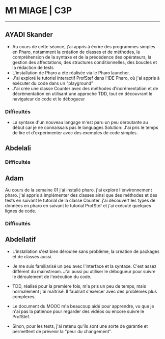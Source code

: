 # M1 MIAGE | C3P

---

## AYADI Skander

- Au cours de cette séance, j'ai appris à écrire des programmes simples en Pharo, notamment la création de classes et de méthodes, la compréhension de la syntaxe et de la précédence des opérateurs, la gestion des affectations, des structures conditionnelles, des boucles et la rédaction de tests
- L'installation de Pharo a été réalisée via le Pharo launcher.
- J'ai exploré le tutoriel interactif ProfStef dans l'IDE Pharo, où j'ai appris à exécuter du code dans un "playground"
- J'ai crée une classe Counter avec des méthodes d'incrémentation et de décrémentation en utilisant une approche TDD, tout en découvrant le navigateur de code et le débogueur

### Difficultés

- La syntaxe d'un nouveau langage m'est paru un peu déroutante au début car je ne connaissais pas le languages
  Solution: J'ai pris le temps de lire et d'expérimenter avec des exemples de code simples.

## Abdelali

### Difficultés

## Adam
Au cours de la semaine 01 j'ai installé pharo.
j'ai exploré l'environnement pharo.
j'ai appris à implémenter des classes ainsi que des méthodes et des tests en suivant le tutorial de la classe Counter.
j'ai découvert les types de données en pharo en suivant le tutorial ProfStef et j'ai exécuté quelques lignes de code.


### Difficultés

## Abdellatif

- L'installation s'est bien déroulée sans problème, la création de packages et de classes aussi.

- Je me suis familiarisé un peu avec l'interface et la syntaxe. C'est assez différent du mainstream. J'ai aussi pu utiliser le débogueur pour suivre le déroulement de l'exécution du code.

- TDD, réalisé pour la première fois, m'a pris un peu de temps, mais normalement j'ai maîtrisé. Il faudrait s'exercer avec des problèmes plus complexes.

- Le document du MOOC m'a beaucoup aidé pour apprendre, vu que je n'ai pas la patience pour regarder des vidéos ou encore suivre le ProfStef.

- Sinon, pour les tests, j'ai retenu qu'ils sont une sorte de garantie et permettent de prévenir la "peur du changement".


